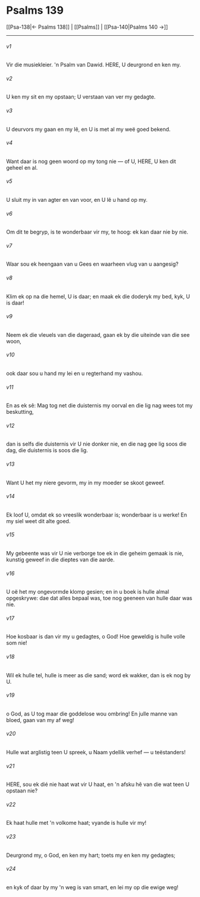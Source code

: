 # Psalms 139

[[Psa-138|← Psalms 138]] | [[Psalms]] | [[Psa-140|Psalms 140 →]]
***

###### v1
Vir die musiekleier. 'n Psalm van Dawid. HERE, U deurgrond en ken my. 
###### v2
U ken my sit en my opstaan; U verstaan van ver my gedagte. 
###### v3
U deurvors my gaan en my lê, en U is met al my weë goed bekend. 
###### v4
Want daar is nog geen woord op my tong nie — of U, HERE, U ken dit geheel en al. 
###### v5
U sluit my in van agter en van voor, en U lê u hand op my. 
###### v6
Om dit te begryp, is te wonderbaar vir my, te hoog: ek kan daar nie by nie. 
###### v7
Waar sou ek heengaan van u Gees en waarheen vlug van u aangesig? 
###### v8
Klim ek op na die hemel, U is daar; en maak ek die doderyk my bed, kyk, U is daar! 
###### v9
Neem ek die vleuels van die dageraad, gaan ek by die uiteinde van die see woon, 
###### v10
ook daar sou u hand my lei en u regterhand my vashou. 
###### v11
En as ek sê: Mag tog net die duisternis my oorval en die lig nag wees tot my beskutting, 
###### v12
dan is selfs die duisternis vir U nie donker nie, en die nag gee lig soos die dag, die duisternis is soos die lig. 
###### v13
Want U het my niere gevorm, my in my moeder se skoot geweef. 
###### v14
Ek loof U, omdat ek so vreeslik wonderbaar is; wonderbaar is u werke! En my siel weet dit alte goed. 
###### v15
My gebeente was vir U nie verborge toe ek in die geheim gemaak is nie, kunstig geweef in die dieptes van die aarde. 
###### v16
U oë het my ongevormde klomp gesien; en in u boek is hulle almal opgeskrywe: dae dat alles bepaal was, toe nog geeneen van hulle daar was nie. 
###### v17
Hoe kosbaar is dan vir my u gedagtes, o God! Hoe geweldig is hulle volle som nie! 
###### v18
Wil ek hulle tel, hulle is meer as die sand; word ek wakker, dan is ek nog by U. 
###### v19
o God, as U tog maar die goddelose wou ombring! En julle manne van bloed, gaan van my af weg! 
###### v20
Hulle wat arglistig teen U spreek, u Naam ydellik verhef — u teëstanders! 
###### v21
HERE, sou ek dié nie haat wat vir U haat, en 'n afsku hê van die wat teen U opstaan nie? 
###### v22
Ek haat hulle met 'n volkome haat; vyande is hulle vir my! 
###### v23
Deurgrond my, o God, en ken my hart; toets my en ken my gedagtes; 
###### v24
en kyk of daar by my 'n weg is van smart, en lei my op die ewige weg! 
